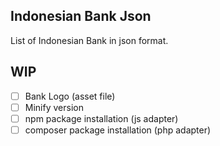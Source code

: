Indonesian Bank Json
--

List of Indonesian Bank in json format.

WIP
--

- [ ] Bank Logo (asset file)
- [ ] Minify version
- [ ] npm package installation (js adapter)
- [ ] composer package installation (php adapter)